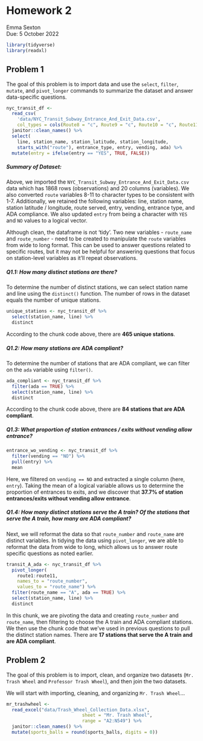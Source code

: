 Homework 2
================
Emma Sexton <br>
Due: 5 October 2022

``` r
library(tidyverse)
library(readxl)
```

## Problem 1

The goal of this problem is to import data and use the `select`,
`filter`, `mutate`, and `pivot_longer` commands to summarize the dataset
and answer data-specific questions.

``` r
nyc_transit_df <- 
  read_csv(
    'data/NYC_Transit_Subway_Entrance_And_Exit_Data.csv',
    col_types = cols(Route8 = "c", Route9 = "c", Route10 = "c", Route11 = "c")) %>%  
  janitor::clean_names() %>% 
  select(
    line, station_name, station_latitude, station_longitude, 
    starts_with("route"), entrance_type, entry, vending, ada) %>%  
  mutate(entry = ifelse(entry == "YES", TRUE, FALSE))
```

##### Summary of Dataset:

Above, we imported the `NYC_Transit_Subway_Entrance_And_Exit_Data.csv`
data which has 1868 rows (observations) and 20 columns (variables). We
also converted `route` variables 8-11 to character types to be
consistent with 1-7. Additionally, we retained the following variables:
line, station name, station latitude / longitude, route served, entry,
vending, entrance type, and ADA compliance. We also updated `entry` from
being a character with `YES` and `NO` values to a logical vector.

Although clean, the dataframe is not ‘tidy’. Two new variables -
`route_name` and `route_number` - need to be created to manipulate the
`route` variables from wide to long format. This can be used to answer
questions related to specific routes, but it may not be helpful for
answering questions that focus on station-level variables as it’ll
repeat observations.

##### *Q1.1: How many distinct stations are there?*

To determine the number of distinct stations, we can select station name
and line using the `distinct()` function. The number of rows in the
dataset equals the number of unique stations.

``` r
unique_stations <- nyc_transit_df %>% 
  select(station_name, line) %>% 
  distinct
```

According to the chunk code above, there are **465 unique stations**.

##### *Q1.2: How many stations are ADA compliant?*

To determine the number of stations that are ADA compliant, we can
filter on the `ada` variable using `filter()`.

``` r
ada_compliant <- nyc_transit_df %>% 
  filter(ada == TRUE) %>% 
  select(station_name, line) %>% 
  distinct
```

According to the chunk code above, there are **84 stations that are ADA
compliant**.

##### *Q1.3: What proportion of station entrances / exits without vending allow entrance?*

``` r
entrance_wo_vending <- nyc_transit_df %>% 
  filter(vending == "NO") %>% 
  pull(entry) %>% 
  mean
```

Here, we filtered on `vending == NO` and extracted a single column
(here, `entry`). Taking the mean of a logical variable allows us to
determine the proportion of entrances to exits, and we discover that
**37.7% of station entrances/exits without vending allow entrance**.

##### *Q1.4: How many distinct stations serve the A train? Of the stations that serve the A train, how many are ADA compliant?*

Next, we will reformat the data so that `route_number` and `route_name`
are distinct variables. In tidying the data using `pivot_longer`, we are
able to reformat the data from wide to long, which allows us to answer
route specific questions as noted earlier.

``` r
transit_A_ada <- nyc_transit_df %>% 
  pivot_longer(
    route1:route11,
    names_to = "route_number",
    values_to = "route_name") %>% 
  filter(route_name == "A", ada == TRUE) %>% 
  select(station_name, line) %>% 
  distinct
```

In this chunk, we are pivoting the data and creating `route_number` and
`route_name`, then filtering to choose the A train and ADA compliant
stations. We then use the chunk code that we’ve used in previous
questions to pull the distinct station names. There are **17 stations
that serve the A train and are ADA compliant**.

## Problem 2

The goal of this problem is to import, clean, and organize two datasets
(`Mr. Trash Wheel` and `Professor Trash Wheel`), and then join the two
datasets.

We will start with importing, cleaning, and organizing
`Mr. Trash Wheel`…

``` r
mr_trashwheel <- 
  read_excel("data/Trash_Wheel_Collection_Data.xlsx", 
                            sheet = "Mr. Trash Wheel", 
                            range = "A2:N549") %>% 
  janitor::clean_names() %>% 
  mutate(sports_balls = round(sports_balls, digits = 0))
```
